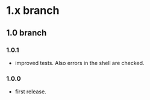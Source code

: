 # 1.x branch
## 1.0 branch
### 1.0.1
* improved tests. Also errors in the shell are checked.

### 1.0.0
* first release.